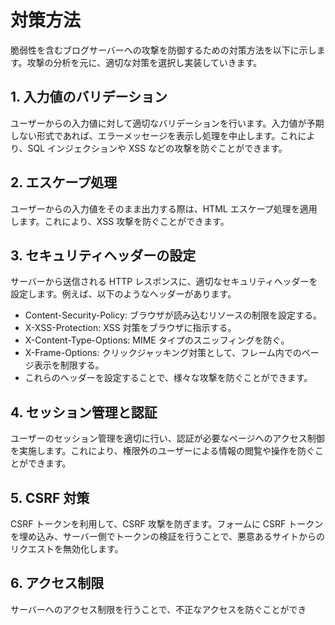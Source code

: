 # 対策方法

脆弱性を含むブログサーバーへの攻撃を防御するための対策方法を以下に示します。攻撃の分析を元に、適切な対策を選択し実装していきます。

## 1. 入力値のバリデーション

ユーザーからの入力値に対して適切なバリデーションを行います。入力値が予期しない形式であれば、エラーメッセージを表示し処理を中止します。これにより、SQL インジェクションや XSS などの攻撃を防ぐことができます。

## 2. エスケープ処理

ユーザーからの入力値をそのまま出力する際は、HTML エスケープ処理を適用します。これにより、XSS 攻撃を防ぐことができます。

## 3. セキュリティヘッダーの設定

サーバーから送信される HTTP レスポンスに、適切なセキュリティヘッダーを設定します。例えば、以下のようなヘッダーがあります。

- Content-Security-Policy: ブラウザが読み込むリソースの制限を設定する。
- X-XSS-Protection: XSS 対策をブラウザに指示する。
- X-Content-Type-Options: MIME タイプのスニッフィングを防ぐ。
- X-Frame-Options: クリックジャッキング対策として、フレーム内でのページ表示を制限する。
- これらのヘッダーを設定することで、様々な攻撃を防ぐことができます。

## 4. セッション管理と認証

ユーザーのセッション管理を適切に行い、認証が必要なページへのアクセス制御を実施します。これにより、権限外のユーザーによる情報の閲覧や操作を防ぐことができます。

## 5. CSRF 対策

CSRF トークンを利用して、CSRF 攻撃を防ぎます。フォームに CSRF トークンを埋め込み、サーバー側でトークンの検証を行うことで、悪意あるサイトからのリクエストを無効化します。

## 6. アクセス制限

サーバーへのアクセス制限を行うことで、不正なアクセスを防ぐことができ
